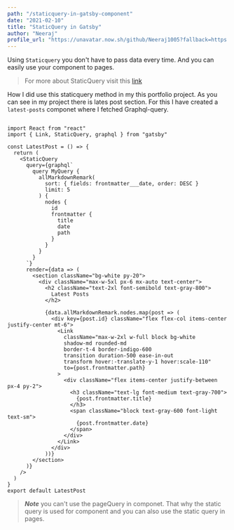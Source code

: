 ```yaml
---
path: "/staticquery-in-gatsby-component"
date: "2021-02-10"
title: "StaticQuery in Gatsby"
author: "Neeraj"
profile_url: "https://unavatar.now.sh/github/Neeraj1005?fallback=https://s3.amazonaws.com/laracasts/images/forum/avatars/default-avatar-29.png"
---
```


Using `Staticquery` you don't have to pass data every time. And you can easily use your component to pages.

>For more about StaticQuery visit this [link](https://www.gatsbyjs.com/docs/how-to/querying-data/static-query/)

How I did use this staticquery method in my this portfolio project. As you can see in my project there is lates post section. For this I have created a `latest-posts` componet where I fetched Graphql-query.

```

import React from "react"
import { Link, StaticQuery, graphql } from "gatsby"

const LatestPost = () => {
  return (
    <StaticQuery
      query={graphql`
        query MyQuery {
          allMarkdownRemark(
            sort: { fields: frontmatter___date, order: DESC }
            limit: 5
          ) {
            nodes {
              id
              frontmatter {
                title
                date
                path
              }
            }
          }
        }
      `}
      render={data => (
        <section className="bg-white py-20">
          <div className="max-w-5xl px-6 mx-auto text-center">
            <h2 className="text-2xl font-semibold text-gray-800">
              Latest Posts
            </h2>

            {data.allMarkdownRemark.nodes.map(post => (
              <div key={post.id} className="flex flex-col items-center justify-center mt-6">
                <Link
                  className="max-w-2xl w-full block bg-white 
                  shadow-md rounded-md 
                  border-t-4 border-indigo-600 
                  transition duration-500 ease-in-out 
                  transform hover:-translate-y-1 hover:scale-110"
                  to={post.frontmatter.path}
                >
                  <div className="flex items-center justify-between px-4 py-2">
                    <h3 className="text-lg font-medium text-gray-700">
                      {post.frontmatter.title}
                    </h3>
                    <span className="block text-gray-600 font-light text-sm">
                      {post.frontmatter.date}
                    </span>
                  </div>
                </Link>
              </div>
            ))}
        </section>
      )}
    />
  )
}
export default LatestPost
```

>***Note*** you can't use the pageQuery in componet. That why the static query is used for component and you can also use the static query in pages.